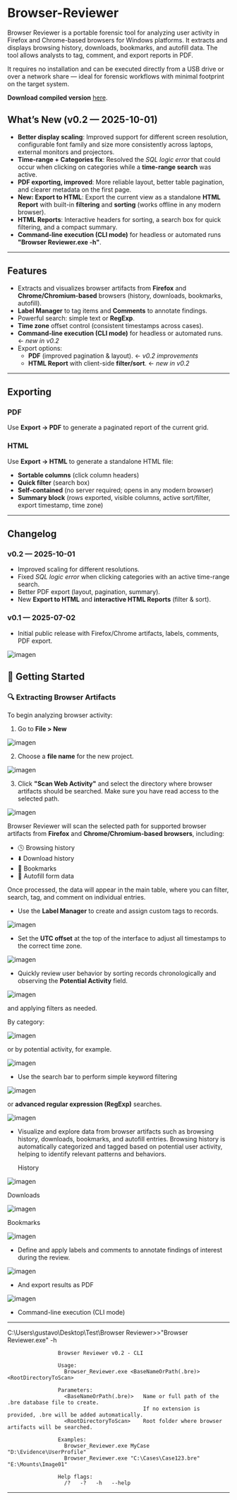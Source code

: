 # Browser-Reviewer
Browser Reviewer is a portable forensic tool for analyzing user activity in Firefox and Chrome-based browsers for Windows platforms. It extracts and displays browsing history, downloads, bookmarks, and autofill data. The tool allows analysts to tag, comment, and export reports in PDF.

It requires no installation and can be executed directly from a USB drive or over a network share — ideal for forensic workflows with minimal footprint on the target system.

**Download compiled version** [here](https://github.com/gustavoparedes/Browser-Reviewer/releases/download/v0.2/Browser.Reviewer.v0.2.rar).

## What’s New (v0.2 — 2025-10-01)

- **Better display scaling**: Improved support for different screen resolution, configurable font family and size more consistently across laptops, external monitors and projectors.
- **Time-range + Categories fix**: Resolved the *SQL logic error* that could occur when clicking on categories while a **time-range search** was active.
- **PDF exporting, improved**: More reliable layout, better table pagination, and clearer metadata on the first page.
- **New: Export to HTML**: Export the current view as a standalone **HTML Report** with built-in **filtering** and **sorting** (works offline in any modern browser).
- **HTML Reports**: Interactive headers for sorting, a search box for quick filtering, and a compact summary.
- **Command-line execution (CLI mode)** for headless or automated runs **"Browser Reviewer.exe -h"**.

---

## Features

- Extracts and visualizes browser artifacts from **Firefox** and **Chrome/Chromium-based** browsers (history, downloads, bookmarks, autofill).
- **Label Manager** to tag items and **Comments** to annotate findings.
- Powerful search: simple text or **RegExp**.
- **Time zone** offset control (consistent timestamps across cases).
- **Command-line execution (CLI mode)** for headless or automated runs. ← *new in v0.2*
- Export options:
  - **PDF** (improved pagination & layout). ← *v0.2 improvements*
  - **HTML Report** with client-side **filter/sort**. ← *new in v0.2*

---

## Exporting

### PDF
Use **Export → PDF** to generate a paginated report of the current grid.  

### HTML
Use **Export → HTML** to generate a standalone HTML file:
- **Sortable columns** (click column headers)
- **Quick filter** (search box)
- **Self-contained** (no server required; opens in any modern browser)
- **Summary block** (rows exported, visible columns, active sort/filter, export timestamp, time zone)

---

## Changelog

### v0.2 — 2025-10-01
- Improved scaling for different resolutions.
- Fixed *SQL logic error* when clicking categories with an active time-range search.
- Better PDF export (layout, pagination, summary).
- New **Export to HTML** and **interactive HTML Reports** (filter & sort).

### v0.1 — 2025-07-02
- Initial public release with Firefox/Chrome artifacts, labels, comments, PDF export.


![imagen](https://github.com/user-attachments/assets/3395cf20-1b7f-472b-8dee-7622d6876262)


## 🚀 Getting Started

### 🔍 Extracting Browser Artifacts

To begin analyzing browser activity:

1. Go to **File > New**
   
![imagen](https://github.com/user-attachments/assets/eb79f8d9-1d95-4f0b-b28f-633a715c24ae)

2. Choose a **file name** for the new project.

![imagen](https://github.com/user-attachments/assets/fcfb1526-7f6a-468c-9989-cf1422c3ea86)


   
3. Click **"Scan Web Activity"** and select the directory where browser artifacts should be searched. Make sure you have read access to the selected path.

![imagen](https://github.com/user-attachments/assets/4c17b8bb-eb37-40a5-97f7-5934bf92fc69)




Browser Reviewer will scan the selected path for supported browser artifacts from **Firefox** and **Chrome/Chromium-based browsers**, including:

- 🕓 Browsing history  
- ⬇️ Download history  
- 🔖 Bookmarks  
- 🧠 Autofill form data  

Once processed, the data will appear in the main table, where you can filter, search, tag, and comment on individual entries.

- Use the **Label Manager** to create and assign custom tags to records.

![imagen](https://github.com/user-attachments/assets/fd3b890a-2476-4573-8547-fb9d6ace97d1)


- Set the **UTC offset** at the top of the interface to adjust all timestamps to the correct time zone.


![imagen](https://github.com/user-attachments/assets/ca1c4145-2d7f-4a24-b35f-04b0cd240264)

- Quickly review user behavior by sorting records chronologically and observing the **Potential Activity** field.

![imagen](https://github.com/user-attachments/assets/3309b8db-8385-4085-9be8-3e58b2c8cee6)


  and applying filters as needed.

  By category:

![imagen](https://github.com/user-attachments/assets/db3c666d-f886-4513-a7b7-ee7c3810532a)
  

or by potential activity, for example.

![imagen](https://github.com/user-attachments/assets/0dca8f1e-cafb-44ce-85e0-ae70f752f57b)



- Use the search bar to perform simple keyword filtering 

![imagen](https://github.com/user-attachments/assets/435882ed-ab08-4838-ab7b-82d35d2861f6)


or **advanced regular expression (RegExp)** searches.

![imagen](https://github.com/user-attachments/assets/53f3262e-ddb3-4749-a170-571f27a29823)

- Visualize and explore data from browser artifacts such as browsing history, downloads, bookmarks, and autofill entries. Browsing history is automatically categorized and tagged based on potential user activity, helping to identify relevant patterns and behaviors.

  History

![imagen](https://github.com/user-attachments/assets/5444bbc6-4ccd-452f-81bc-d386b8edcafa)

  Downloads

![imagen](https://github.com/user-attachments/assets/14a269fd-c90c-4153-9a3a-394f9b6ea897)

  Bookmarks

![imagen](https://github.com/user-attachments/assets/753dae17-b663-4420-a3df-64dc937cfa08)

  

- Define and apply labels and comments to annotate findings of interest during the review.
  
![imagen](https://github.com/user-attachments/assets/a7db0671-292d-4a96-b1c5-e45d53c787fe)

- And export results as PDF

![imagen](https://github.com/user-attachments/assets/f9eafe3d-cbe2-4a74-adaa-494d6bd06ca3)

- Command-line execution (CLI mode)

---

C:\Users\gustavo\Desktop\Test\Browser Reviewer>>"Browser Reviewer.exe" -h

                    Browser Reviewer v0.2 - CLI

                    Usage:
                      Browser_Reviewer.exe <BaseNameOrPath(.bre)> <RootDirectoryToScan>

                    Parameters:
                      <BaseNameOrPath(.bre)>   Name or full path of the .bre database file to create.
                                               If no extension is provided, .bre will be added automatically.
                      <RootDirectoryToScan>    Root folder where browser artifacts will be searched.

                    Examples:
                      Browser_Reviewer.exe MyCase "D:\Evidence\UserProfile"
                      Browser_Reviewer.exe "C:\Cases\Case123.bre" "E:\Mounts\Image01"

                    Help flags:
                      /?   -?   -h   --help



---




  
